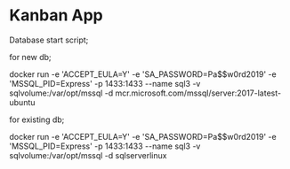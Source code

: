 # Kanban App

Database start script;

for new db;

 docker run -e 'ACCEPT_EULA=Y' -e 'SA_PASSWORD=Pa$$w0rd2019' -e 'MSSQL_PID=Express' -p 1433:1433 --name sql3 -v sqlvolume:/var/opt/mssql -d mcr.microsoft.com/mssql/server:2017-latest-ubuntu

for existing db;

docker run -e 'ACCEPT_EULA=Y' -e 'SA_PASSWORD=Pa$$w0rd2019' -e 'MSSQL_PID=Express' -p 1433:1433 --name sql3 -v sqlvolume:/var/opt/mssql -d sqlserverlinux

